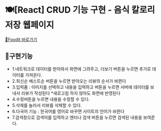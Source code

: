 # 🍽[React] CRUD 기능 구현 - 음식 칼로리 저장 웹페이지

[🍔Foodit 바로가기](https://didi2578.github.io/foodit)

## 📃구현기능

- 1.네트워크로 데이터를 받아와서 화면에 그려주고, 더보기 버튼을 누르면 추가로 데이터를 가져온다.
- 2.최신순 베스트순 버튼을 누르면 받아오는 리뷰의 순서가 바뀐다
- 3.입력폼 : 이미지를 선택하고 내용을 입력하고 버튼을 누르면 서버에 데이터를 보내서 리뷰가 작성된다 \*새로고침 하지 않아도 화면에 반영된다
- 4.수정버튼을 누르면 내용을 수정할 수 있다.
- 5.삭제를 눌러서 리뷰를 삭제할 수 있다.
- 6.다국어 기능 : 한국어를 영어로 바꾸면 사이트의 언어가 바뀐다
- 7.검색창으로 검색어를 입력하고 엔터나 검색 버튼을 누르면 검색된 내용을 보여준다.

